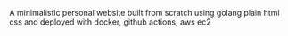 A minimalistic personal website built from scratch using golang plain html css and deployed with docker, github actions, aws ec2

